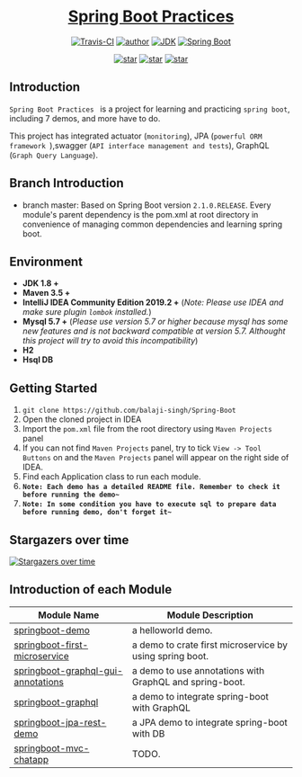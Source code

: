 <h1 align="center"><a href="https://github.com/balaji-singh/Spring-Boot" target="_blank">Spring Boot Practices</a></h1>

<p align="center">
  <a href="https://travis-ci.com/balaji-singh/Spring-Boot"><img alt="Travis-CI" src="https://travis-ci.com/balaji-singh/Spring-Boot.svg?branch=master"/></a>
  <a href="https://masterjavaonline.com"><img alt="author" src="https://img.shields.io/badge/author-Bala.S.Singh-blue.svg"/></a>
  <a href="https://www.oracle.com/technetwork/java/javase/downloads/index.html"><img alt="JDK" src="https://img.shields.io/badge/JDK-1.8.0_162-orange.svg"/></a>
  <a href="https://docs.spring.io/spring-boot/docs/2.1.0.RELEASE/reference/html/"><img alt="Spring Boot" src="https://img.shields.io/badge/Spring Boot-2.1.0.RELEASE-brightgreen.svg"/></a>
</p>

<p align="center">
  <a href="https://github.com/balaji-singh/Spring-Boot/stargazers"><img alt="star" src="https://img.shields.io/github/stars/balaji-singh/Spring-Boot.svg?label=Stars&style=social"/></a>
  <a href="https://github.com/balaji-singh/Spring-Boot/network/members"><img alt="star" src="https://img.shields.io/github/forks/balaji-singh/Spring-Boot.svg?label=Fork&style=social"/></a>
  <a href="https://github.com/balaji-singh/Spring-Boot/watchers"><img alt="star" src="https://img.shields.io/github/watchers/balaji-singh/Spring-Boot.svg?label=Watch&style=social"/></a>
</p>

## Introduction

`Spring Boot Practices ` is a project for learning and practicing `spring boot`, including 7 demos, and more have to do.

This project has integrated actuator (`monitoring`),  JPA (`powerful ORM framework `),swagger (`API interface management and tests`), GraphQL (`Graph Query Language`).

## Branch Introduction

- branch master: Based on Spring Boot version `2.1.0.RELEASE`. Every module's parent dependency is the pom.xml at root directory in convenience of managing common dependencies and learning spring boot.

## Environment

- **JDK 1.8 +**
- **Maven 3.5 +**
- **IntelliJ IDEA Community Edition 2019.2 +** (*Note: Please use IDEA and make sure plugin `lombok` installed.*)
- **Mysql 5.7 +** (*Please use version 5.7 or higher because mysql has some new features and is not backward compatible at version 5.7. Althought this project will try to avoid this incompatibility*)
- **H2**
- **Hsql DB**

## Getting Started

1. `git clone https://github.com/balaji-singh/Spring-Boot`
2. Open the cloned project in IDEA
3. Import the `pom.xml` file from the root directory using `Maven Projects` panel
4. If you can not find `Maven Projects` panel, try to tick `View -> Tool Buttons` on and the `Maven Projects` panel will appear on the right side of IDEA.
5. Find each Application class to run each module.
6. **`Note: Each demo has a detailed README file. Remember to check it before running the demo~`**
7. **`Note: In some condition you have to execute sql to prepare data before running demo, don't forget it~`**

## Stargazers over time

[![Stargazers over time](https://starchart.cc/balaji-singh/spring-boot.svg)](https://starchart.cc/balaji-singh/spring-boot)
## Introduction of each Module

| Module Name                                                  | Module Description                                           |
| ------------------------------------------------------------ | ------------------------------------------------------------ |
| [springboot-demo](./springboot-demo) | a helloworld demo.                                           |
| [springboot-first-microservice](./springboot-first-microservice) | a demo to crate first microservice by using spring boot.           |
| [springboot-graphql-gui-annotations](./springboot-graphql-gui-annotations)     | a demo to use annotations with GraphQL and spring-boot. |
| [springboot-graphql](./springboot-graphql) | a demo to  integrate spring-boot with GraphQL |
| [springboot-jpa-rest-demo](./springboot-jpa-rest-demo) | a JPA demo to  integrate spring-boot with DB |
| [springboot-mvc-chatapp](./springboot-mvc-chatapp)       | TODO.                 |


